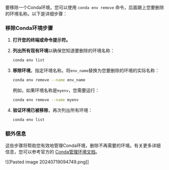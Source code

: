 要移除一个Conda环境，您可以使用 `conda env remove` 命令，后面跟上您要删除的环境名称。以下是详细步骤：

### 移除Conda环境步骤

1. **打开您的终端或命令提示符。**
2. **列出所有现有环境**以确保您知道要删除的环境名称：

   ```bash
   conda env list
   ```

3. **移除环境**，指定环境名称。将`env_name`替换为您要删除的环境的实际名称：

   ```bash
   conda env remove --name env_name
   ```

   例如，如果环境名称是`myenv`，您需要运行：

   ```bash
   conda env remove --name myenv
   ```

4. **验证环境已被移除**，再次列出所有环境：

   ```bash
   conda env list
   ```

### 额外信息

这些步骤将帮助您有效地管理Conda环境，删除不再需要的环境。有关更多详细信息，您可以参考官方的 [Conda管理环境文档](https://docs.conda.io/projects/conda/en/latest/user-guide/tasks/manage-environments.html#removing-an-environment)。

![[Pasted image 20240719094749.png]]
